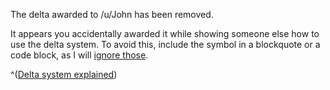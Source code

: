 The delta awarded to /u/John has been removed.

It appears you accidentally awarded it while showing someone else how to use
the delta system.  To avoid this, include the symbol in a blockquote or a code
block, as I will [ignore those][ignored_deltas].

^([Delta system explained][delta_system_explained])

[ignored_deltas]:
    https://www.reddit.com/r/testsub/wiki/deltabot#wiki_ignored_deltas
[delta_system_explained]:
    https://www.reddit.com/r/testsub/wiki/deltabot
